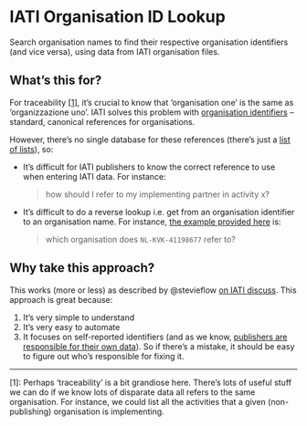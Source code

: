 # IATI Organisation ID Lookup

Search organisation names to find their respective organisation identifiers (and vice versa), using data from IATI organisation files.

## What’s this for?

For traceability [[1]](#footnote-1), it’s crucial to know that ‘organisation one’ is the same as ‘organizzazione uno’. IATI solves this problem with [organisation identifiers](http://iatistandard.org/202/organisation-standard/iati-organisations/iati-organisation/organisation-identifier/) – standard, canonical references for organisations.

However, there’s no single database for these references (there’s just a [list of lists](http://org-id.guide)), so:

 * It’s difficult for IATI publishers to know the correct reference to use when entering IATI data. For instance:

    > how should I refer to my implementing partner in activity x?

 * It’s difficult to do a reverse lookup i.e. get from an organisation identifier to an organisation name. For instance, [the example provided here](https://discuss.iatistandard.org/t/data-use-observation-a-reference-for-an-organisation-alone-is-not-enough/1091) is:

    > which organisation does `NL-KVK-41198677` refer to?

## Why take this approach?

This works (more or less) as described by @stevieflow [on IATI discuss](https://discuss.iatistandard.org/t/getting-to-a-list-of-organisation-references-for-iati-publishers/1060). This approach is great because:

 1. It’s very simple to understand
 2. It’s very easy to automate
 3. It focuses on self-reported identifiers (and as we know, [publishers are responsible for their own data](http://www.publishwhatyoufund.org/if-you-cant-report-a-pothole/)). So if there’s a mistake, it should be easy to figure out who’s responsible for fixing it.

----

<a name="footnote-1">[1]</a>: Perhaps ‘traceability’ is a bit grandiose here. There’s lots of useful stuff we can do if we know lots of disparate data all refers to the same organisation. For instance, we could list all the activities that a given (non-publishing) organisation is implementing.
